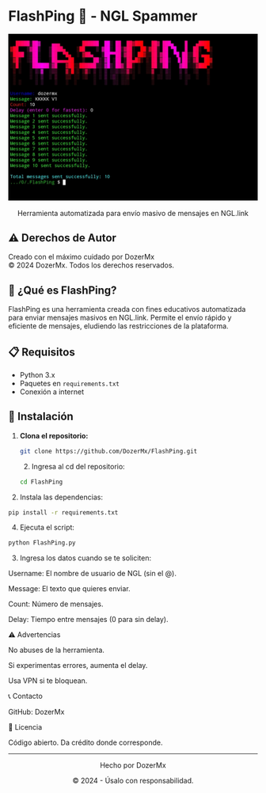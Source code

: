 # FlashPing 🚀 - NGL Spammer

<div align="center">
    <img src="FlashPing.png" alt="FlashPing Banner">
    <p>Herramienta automatizada para envío masivo de mensajes en NGL.link</p>
</div>

## ⚠️ Derechos de Autor

Creado con el máximo cuidado por DozerMx  
© 2024 DozerMx. Todos los derechos reservados.

## 🤔 ¿Qué es FlashPing?

FlashPing es una herramienta creada con fines educativos automatizada para enviar mensajes masivos en NGL.link. Permite el envío rápido y eficiente de mensajes, eludiendo las restricciones de la plataforma.

## 📋 Requisitos

- Python 3.x
- Paquetes en `requirements.txt`
- Conexión a internet

## 🚀 Instalación

1. **Clona el repositorio:**

   ```bash
   git clone https://github.com/DozerMx/FlashPing.git
   ```


   2. Ingresa al cd del repositorio:

   ```bash
   cd FlashPing
   ```

3. Instala las dependencias:

```bash
pip install -r requirements.txt
```


4. Ejecuta el script:

```bash
python FlashPing.py
```

3. Ingresa los datos cuando se te soliciten:

Username: El nombre de usuario de NGL (sin el @).

Message: El texto que quieres enviar.

Count: Número de mensajes.

Delay: Tiempo entre mensajes (0 para sin delay).




⚠️ Advertencias

No abuses de la herramienta.

Si experimentas errores, aumenta el delay.

Usa VPN si te bloquean.


📞 Contacto

GitHub: DozerMx


📜 Licencia

Código abierto. Da crédito donde corresponde.


---

<div align="center">
    <p>Hecho por DozerMx</p>
    <p>© 2024 - Úsalo con responsabilidad.</p>
</div>
